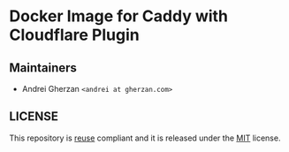 <!--
SPDX-FileCopyrightText: Andrei Gherzan <andrei@gherzan.com>

SPDX-License-Identifier: MIT
-->

# Docker Image for Caddy with Cloudflare Plugin

## Maintainers

* Andrei Gherzan `<andrei at gherzan.com>`

## LICENSE

This repository is [reuse](https://reuse.software/) compliant and it is
released under the [MIT](COPYING.MIT) license.
